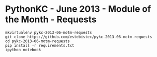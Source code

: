 # PythonKC - June 2013 - Module of the Month - Requests 


    mkvirtualenv pykc-2013-06-motm-requests
    git clone https://github.com/estebistec/pykc-2013-06-motm-requests
    cd pykc-2013-06-motm-requests
    pip install -r requirements.txt
    ipython notebook
